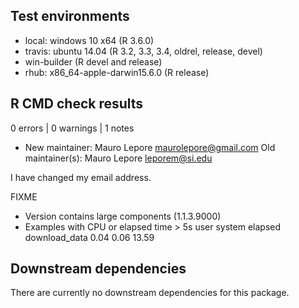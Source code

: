 ## Test environments

* local: windows 10 x64 (R 3.6.0)
* travis: ubuntu 14.04 (R 3.2, 3.3, 3.4, oldrel, release, devel)
* win-builder (R devel and release)
* rhub: x86_64-apple-darwin15.6.0 (R release)

## R CMD check results

0 errors | 0 warnings | 1 notes

* New maintainer:
   Mauro Lepore <maurolepore@gmail.com>
   Old maintainer(s):
   Mauro Lepore <leporem@si.edu>

I have changed my email address.

FIXME
* Version contains large components (1.1.3.9000)
* Examples with CPU or elapsed time > 5s
  user system elapsed
  download_data 0.04   0.06   13.59

## Downstream dependencies

There are currently no downstream dependencies for this package.

